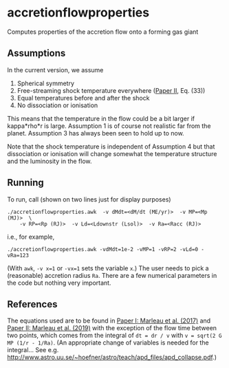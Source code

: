# accretionflowproperties
Computes properties of the accretion flow onto a forming gas giant

## Assumptions
In the current version, we assume
1. Spherical symmetry
2. Free-streaming shock temperature everywhere ([Paper II](https://ui.adsabs.harvard.edu/abs/2019arXiv190605869M), Eq. (33))
3. Equal temperatures before and after the shock
4. No dissociation or ionisation

This means that the temperature in the flow could be a bit larger if kappa\*rho\*r is large. Assumption 1 is of course not realistic far from the planet. Assumption 3 has always been seen to hold up to now.

Note that the shock temperature is independent of Assumption 4 but that dissociation or ionisation will change somewhat the temperature structure and the luminosity in the flow.

## Running
To run, call (shown on two lines just for display purposes)
```
./accretionflowproperties.awk  -v dMdt=<dM/dt (ME/yr)>  -v MP=<Mp (MJ)>  \
    -v RP=<Rp (RJ)>  -v Ld=<Ldownstr (Lsol)>  -v Ra=<Racc (RJ)>
```
i.e., for example,
```
./accretionflowproperties.awk -vdMdt=1e-2 -vMP=1 -vRP=2 -vLd=0 -vRa=123
```
(With `awk`, `-v x=1` or `-vx=1` sets the variable `x`.) The user needs to pick a (reasonable) accretion radius `Ra`. There are a few numerical parameters in the code but nothing very important.

## References
The equations used are to be found in
[Paper I: Marleau et al. (2017)](http://adsabs.harvard.edu/abs/2017ApJ...836..221M) and
[Paper II: Marleau et al. (2019)](https://ui.adsabs.harvard.edu/abs/2019arXiv190605869M)
with the exception of the flow time between two points, which comes from the integral of `dt = dr / v`
with `v = sqrt(2 G MP (1/r - 1/Ra)`. (An appropriate change of variables is needed for the integral...
See e.g. http://www.astro.uu.se/~hoefner/astro/teach/apd_files/apd_collapse.pdf.)

